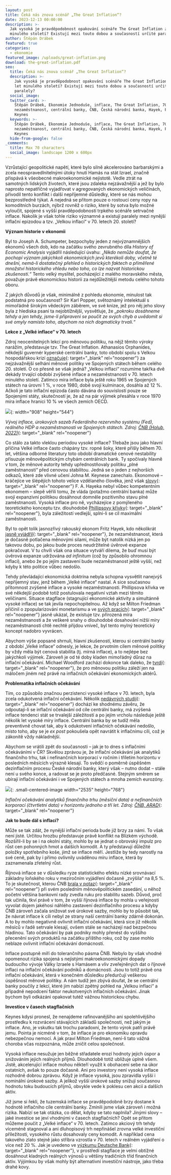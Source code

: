 ```yaml
---
layout: post
title: Čeká nás znova scénář „The Great Inflation“?
date: 2023-12-13 00:00:00
description: >-
  Jak vysoká je pravděpodobnost opakování scénáře The Great Inflation ze 70. let
  minulého století? Existují mezi touto dobou a současností určité paralely?
author: Štěpán Drábek
featured: true
categories:
  - ekonomie
featured_image: /uploads/great-inflation.png
download: the-great-inflation.pdf
seo:
  title: Čeká nás znova scénář „The Great Inflation“?
  description: >-
    Jak vysoká je pravděpodobnost opakování scénáře The Great Inflation ze 70.
    let minulého století? Existují mezi touto dobou a současností určité
    paralely?
  social_image:
  twitter_card: >-
    Štěpán Drábek, Ekonomie Jednoduše, inflace, The Great Inflation, 70. léta,
    nezaměstnanost, centrální banky, ČNB, Česká národní banka, Hayek, Friedman,
    Keynes
  keywords: >-
    Štěpán Drábek, Ekonomie Jednoduše, inflace, The Great Inflation, 70. léta,
    nezaměstnanost, centrální banky, ČNB, Česká národní banka, Hayek, Friedman,
    Keynes
  hide-from-google: false
_comments:
  title: Max 70 characters
  social_image: landscape 1200 x 600px
---
```

Vzrůstající geopolitické napětí, které bylo silně akcelerováno barbarskými a zcela neospravedlnitelnými útoky hnutí Hamás na stát Izrael, značně přispává k všeobecné makroekonomické nejistotě. Vedle ztrát na samotných lidských životech, které jsou zdaleka nejzávažnější a jež by bylo naprosto nepatřičné vyjadřovat v agregovaných ekonomických veličinách, přivodil tento konflikt i další nepříjemné důsledky, které se nás mohou bezprostředně týkat. A nejedná se přitom pouze o rostoucí ceny ropy na komoditních burzách, nýbrž rovněž o riziko, které by sotva bylo možné vyloučit, spojené s vyšší pravděpodobností trpkého scénáře setrvačné inflace. Nakolik je však tohle riziko významné a existují paralely mezi nynější inflační epizodou a tzv. „Velkou inflací“ v 70. letech 20. století?

**Význam historie v ekonomii**

Byl to Joseph A. Schumpeter, bezpochyby jeden z nejvýznamnějších ekonomů všech dob, kdo na začátku svého zevrubného díla *History of Economic Analysis* vyjádřil následující úvahu: „*Nikdo nemůže doufat, že pochopí význam jakýchkoli ekonomických jevů kterékoli doby, včetně té dnešní, nemá-li dostatečný přehled o historických faktech a přiměřené množství historického vhledu nebo toho, co lze nazvat historickou zkušeností.“* Tento velký myslitel, pocházející z malého moravského města, považuje právě ekonomickou historii za nejdůležitější metodu celého tohoto oboru.

Z jakých důvodů je však, minimálně z pohledu ekonomie, minulost tak podstatná pro současnost? Sir Karl Popper, světoznámý intelektuál s mimořádně širokým vědeckým záběrem, ve své knize, jež pro něj jeho slovy byla z hlediska psaní ta nejobtížnější, vysvětluje, že *„pokroku dosáhneme tehdy a jen tehdy, jsme-li připraveni se poučit ze svých chyb a uvědomit si své omyly namísto toho, abychom na nich dogmaticky trvali.“*

**Lekce z „Velké inflace“ v 70. letech**

Zdroj neocenitelných lekcí pro měnovou politiku, na nějž těmito výroky narážím, představuje tzv. The Great Inflation. Athanasios Orphanides, někdejší guvernér kyperské centrální banky, toto období spolu s Velkou hospodářskou krizí [označuje](https://www.federalreserve.gov/pubs/feds/2002/200208/200208pap.pdf){: target="_blank" rel="noopener"} za nejzávažnější selhání měnové politiky ve Spojených státech během celého 20. století. O co přesně se však jedná? „Velkou inflací“ rozumíme takřka dvě dekády trvající období zvýšené inflace a nezaměstnanosti v 70. letech minulého století. Zatímco míra inflace byla ještě roku 1965 ve Spojených státech na úrovni 1 %, v roce 1980, době svojí kulminace, dosáhla až 12 %. Ačkoli je tato inflační epizoda často dávána do souvislostí pouze se Spojenými státy, skutečností je, že až na pár výjimek přesáhla v roce 1970 míra inflace hranici 10 % ve všech zemích OECD.

![](/uploads/great-inflation.png){: width="908" height="544"}

*Vývoj inflace, úrokových sazeb Federálního rezervního systému (Fed), reálného HDP a nezaměstnanosti ve Spojených státech. Zdroj:* [*ČNB (Holub, 2022)*](https://www.cnb.cz/export/sites/cnb/en/public/.galleries/media_service/conferences/speeches/download/holub_20221026_cergeei.pdf){: target="_blank" rel="noopener"}

Co stálo za takto vleklou periodou vysoké inflace? Třebaže jsou jako hlavní příčina Velké inflace často chápány tzv. ropné šoky, které přišly během 70. let, většina odborné literatury toto období dramatické cenové nestability přisuzuje měnověpolitickým chybám centrálních bank. Ty spočívaly hlavně v tom, že měnové autority tehdy upřednostňovaly politiku „plné zaměstnanosti“ před cenovou stabilitou. Jedná se o jeden z nejhorších odkazů, které zde vlivné učení Johna M. Keynese zanechalo. Ekonomové – kráčejíce ve šlépějích tohoto velice vzdělaného člověka, jenž však [slovy](https://libinst.cz/exkluzivni-rozhovor-s-f-a-hayekem/){: target="_blank" rel="noopener"} F. A. Hayeka nebyl vůbec kompetentním ekonomem – slepě věřili tomu, že vláda (potažmo centrální banka) může svojí expanzivní politikou dosáhnout domněle pozitivního stavu plné zaměstnanosti. Vysoká inflace pro ně, vycházejíce z pomýleného teoretického konceptu tzv. dlouhodobé [Phillipsovy křivky](https://www.jstor.org/stable/2550759){: target="_blank" rel="noopener"}, byla záležitostí vedlejší, splní-li se cíl maximální zaměstnanosti.

Byl to opět tolik jasnozřivý rakouský ekonom Fritz Hayek, kdo několikrát [jasně vyjádřil](https://ipa.org.au/wp-content/uploads/archive/1213679484_document_review4-6_hayek-fullemployment.pdf){: target="_blank" rel="noopener"}, že nezaměstnanost, která je dočasně potlačena měnovými silami, může být natolik nízká jen po takovou dobu, po jakou bude proces neudržitelné úvěrové expanze pokračovat. V tu chvíli však ona situace vytváří dilema, že buď musí být úvěrová expanze udržována *ad infinitum* (což by způsobilo ohromnou inflaci), anebo že po jejím zastavení bude nezaměstnanost ještě vyšší, než kdyby k této politice vůbec nedošlo.

Tehdy převládající ekonomická doktrína nebyla schopna vysvětlit nanejvýš nepříjemný stav, jenž během „Velké inflace“ nastal. A sice současnou přítomnost zvýšené inflace a vysoké nezaměstnanosti. Phillipsova křivka ve své někdejší podobě totiž postulovala negativní vztah mezi těmito veličinami. Situace stagflace (stagnující ekonomické aktivity a simultánně vysoké inflace) se tak jevila nepochopitelnou. Až když se Milton Friedman přičinil o zpopularizování monetarismu a ve [svých pracích](https://www.aeaweb.org/aer/top20/58.1.1-17.pdf){: target="_blank" rel="noopener"} jasně ukázal, že existuje tzv. přirozená míra nezaměstnanosti a že veškeré snahy o dlouhodobé dosahování nižší míry nezaměstnanosti chtě nechtě přijdou vniveč, byl tento mylný teoretický koncept nadobro vyvrácen.

Abychom výše popsané shrnuli, hlavní zkušeností, kterou si centrální banky z období „Velké inflace“ odnesly, je lekce, že prvotním cílem měnové politiky by vždy měla být cenová stabilita (tj. mírná inflace), a to nejlépe bez jakýchkoli výjimek. Zároveň je od té doby kladen mimořádný důraz na inflační očekávání. Michael Woodford zachází dokonce tak daleko, že [tvrdí](https://www.nber.org/system/files/working_papers/w11898/w11898.pdf){: target="_blank" rel="noopener"}, že pro měnovou politiku záleží jen na máločem jiném než právě na inflačních očekávání ekonomických aktérů.

**Problematika inflačních očekávání**

Tím, co způsobilo značnou perzistenci vysoké inflace v 70. letech, byla zcela odukotvená inflační očekávání. Několik [nedávných studií](https://www.nber.org/system/files/working_papers/w30555/w30555.pdf){: target="_blank" rel="noopener"} dochází ke shodnému závěru, že odpoutají-li se inflační očekávání od cíle centrální banky, má zvýšená inflace tendenci stát se trvalejší záležitostí a po jejím vrcholu následuje ještě několik let vysoké míry inflace. Centrální banka by se tudíž měla preventivně chovat tak, aby k odukotvení inflačních očekávání nedošlo, místo toho, aby se je *ex post* pokoušela opět navrátit k inflačnímu cíli, což je zákonitě vždy nákladnější.

Abychom se vrátili zpět do současnosti – jak je to dnes s inflačními očekáváními v ČR? Skvělou zprávou je, že inflační očekávání jak analytiků finančního trhu, tak i nefinančních korporací v ročním i tříletím horizontu v posledních měsících výrazně klesají. To svědčí o poměrně úspěšném dezinflačním procesu České národní banky, který však – nutno dodat – stále není u svého konce, a radovat se je proto předčasné. Stejným směrem se ubírají inflační očekávání i ve Spojených státech a mnoha zemích eurozóny.

![](/uploads/4-arad-inflacni-ocekavani.png){: .small-centered-image width="2535" height="768"}

*Inflační očekávání analytiků finančního trhu (měsíční data) a nefinančních korporací (čtvrtletní data) v horizontu jednoho a tří let. Zdroj:* [*ČNB, ARAD*](https://www.cnb.cz/arad/#/cs/indicators){: target="_blank" rel="noopener"}

**Jak to bude dál s inflací?**

Může se tak zdát, že nynější inflační perioda bude již brzy za námi. To však není jisté. Určitou hrozbu představuje právě konflikt na Blízkém východě. Rozšířil-li by se i na okolní státy, mohlo by se jednat o obrovský impulz pro růst cen pohonných hmot a dalších komodit. A ty představují důležité položky spotřebního koše, jímž se inflace měří. Jestliže by tedy narostly na své ceně, pak by i přímo ovlivnily uváděnou míru inflace, která by zaznamenala zřetelný růst.

Říjnová inflace se v důsledku ryze statistického efektu nízké srovnávací základny loňského roku v meziročním vyjádření dočasně „zvýšila“ na 8,5 %. To je skutečnost, kterou ČNB [brala v potaz](https://www.cnb.cz/cs/menova-politika/br-zapisy-z-jednani/Rozhodnuti-bankovni-rady-CNB-1698940800000/?tab=statement){: target="_blank" rel="noopener"} při svém posledním měnověpolitickém zasedání, u něhož početní většina bankovní rady zvedla ruku pro stabilitu sazeb. Důvod, proč tak učinila, tkví právě v tom, že vyšší říjnová inflace by mohla u veřejnosti vyvolat dojem jakéhosi náhlého zastavení dezinflačního procesu a kdyby ČNB zároveň začala snižovat své úrokové sazby, mohlo by to působit tak, že návrat inflace k cíli nebyl ze strany naší centrální banky zdárně dokonán. A to by mohlo negativně ovlivnit inflační očekávání, která sice již několik měsíců v řadě setrvale klesají, ovšem stále se nacházejí nad bezpečnou hladinou. Tato očekávání by pak podniky mohly přenést do vyššího přecenění svých produktů na začátku příštího roku, což by zase mohlo neblaze ovlivnit inflační očekávání domácností.

Inflace postupně míří do tolerančního pásma ČNB. Nebylo by však vhodné opomenout rizika spojená s nejistými makroekonomickými dopady budoucího vývoje Války Izraele s Hamásem a vliv zveřejněných dat o říjnové inflaci na inflační očekávání podniků a domácností. Jsou to totiž právě ona inflační očekávání, která v konečném důsledku předurčují veškerou úspěšnost měnové politiky. A nám tudíž jen zbývá doufat, že se centrální banky poučily z lekcí, které jim nabízí zpětný pohled na „Velkou inflaci“ a případně nepodcení faktor neukotvených inflačních očekávání. Jinak bychom byli odkázáni opakovat tutéž vážnou historickou chybu.

**Investice v časech stagflačních**

Keynes kdysi pronesl, že nenajdeme rafinovanějšího ani spolehlivějšího prostředku k rozvrácení stávajících základů společnosti, než jakým je inflace. Ano, je vskutku tak trochu paradoxní, že tento výrok patří právě jemu. Pointa je nicméně v tom, že inflace je pro ekonomiku opravdu nebezpečnou nemocí. A jak praví Milton Friedman, není-li tato vážná choroba včas rozpoznána, může zničit celou společnost.

Vysoká inflace nesužuje jen běžné střadatele erozí hodnoty jejich úspor a snižováním jejich reálných příjmů. Dlouhodobě totiž ubližuje úplně všem. Jistě, akcelerující inflace mohou někteří využít k obohacení sebe na úkor ostatních, avšak to pouze dočasně. Ani pro investory není vysoká inflace rozhodně dobrou zprávou. Když je inflace vysoká, jsou zpravidla vyšší i nominální úrokové sazby. A jelikož vyšší úrokové sazby snižují současnou hodnotu toku budoucích příjmů, obvykle vede k poklesu cen akcií a dalších aktiv.

Již jsme si řekli, že tuzemská inflace se pravděpodobně brzy dostane k hodnotě inflačního cíle centrální banky. Zmínili jsme však zároveň i možná rizika. Nabízí se tak otázka, co dělat, kdyby se tato naplnila? Jinými slovy – jaké investice se jeví vhodnými v časech stagflačních? Opět se přitom můžeme poučit z „Velké inflace“ v 70. letech. Zatímco akciový trh tehdy víceméně stagnoval a ani dluhopisový trh nepřinášel zrovna velké investiční příležitosti, vysokého růstu dosahovaly ceny komodit. A například cena takového zlato stejně jako stříbra vzrostla v 70. letech v reálném vyjádření o více než 20 %. Jak je uvedeno ve [výzkumu Deutsche Bank](https://www.dbresearch.com/PROD/RPS_EN-PROD/PROD0000000000523476/Investing_during_Stagflation%3A_What_happened_in_the.pdf?undefined&amp;realload=onNrqXXQLs0oSDGxTjZnqhM8Y~2tAwc7k8t6KWnIS2VGfiLi302f/mYbeCWPdKRN){: target="_blank" rel="noopener"}, v prostředí stagflace je velmi obtížné dosáhnout kladných reálných výnosů u většiny tradičních tříd finančních aktiv. Výjimkou by však mohly být alternativní investiční nástroje, jako třeba drahé kovy.